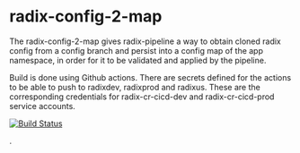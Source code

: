 # radix-config-2-map

The radix-config-2-map gives radix-pipeline a way to obtain cloned radix config from a config branch and persist into a config map of the app namespace, in order for it to be validated and applied by the pipeline.

Build is done using Github actions. There are secrets defined for the actions to be able to push to radixdev, radixprod and radixus. These are the corresponding credentials for radix-cr-cicd-dev and radix-cr-cicd-prod service accounts.

[![Build Status](https://github.com/equinor/radix-config-2-map/workflows/radix-config-2-map-build/badge.svg)](https://github.com/equinor/radix-config-2-map/actions?query=workflow%3Aradix-config-2-map-build)

.
